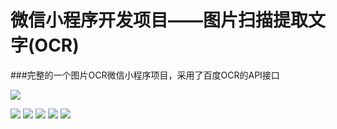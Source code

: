 # 微信小程序开发项目——图片扫描提取文字(OCR)

###完整的一个图片OCR微信小程序项目，采用了百度OCR的API接口




![](https://github.com/zhijieeeeee/wechat_ocr/blob/main/screenshot/8cm.jpg)

![](https://github.com/zhijieeeeee/wechat_ocr/blob/main/screenshot/1.jpeg)
![](https://github.com/zhijieeeeee/wechat_ocr/blob/main/screenshot/2.jpeg)
![](https://github.com/zhijieeeeee/wechat_ocr/blob/main/screenshot/3.jpeg)
![](https://github.com/zhijieeeeee/wechat_ocr/blob/main/screenshot/4.jpeg)
![](https://github.com/zhijieeeeee/wechat_ocr/blob/main/screenshot/5.jpeg)